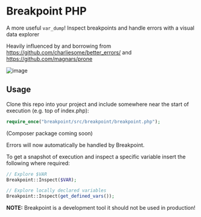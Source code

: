 # Breakpoint PHP

A more useful `var_dump`!
Inspect breakpoints and handle errors with a visual data explorer

Heavily influenced by and borrowing from https://github.com/charliesome/better_errors/
and https://github.com/magnars/prone

![image](http://i.imgur.com/F7QGBDb.png)

## Usage

Clone this repo into your project and include somewhere near the start of 
execution (e.g. top of index.php):

```php
require_once("breakpoint/src/breakpoint/breakpoint.php");
```

(Composer package coming soon)

Errors will now automatically be handled by Breakpoint.

To get a snapshot of execution and inspect a specific variable insert the
following where required:

```php
// Explore $VAR
Breakpoint::Inspect($VAR);

// Explore locally declared variables
Breakpoint::Inspect(get_defined_vars());
```

**NOTE:** Breakpoint is a development tool it should not be used in production!
